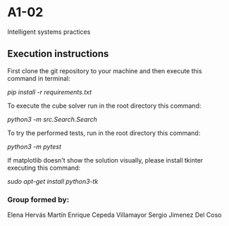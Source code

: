 # A1-02
Intelligent systems practices

## Execution instructions
First clone the git repository to your machine and then execute this command in terminal: 

_pip install -r requirements.txt_

To execute the cube solver run in the root directory this command:

_python3 -m src.Search.Search_

To try the performed tests, run in the root directory this command:

_python3 -m pytest_

If matplotlib doesn't show the solution visually, please install tkinter executing this command:

_sudo apt-get install python3-tk_

### Group formed by:
Elena Hervás Martín
Enrique Cepeda Villamayor
Sergio Jimenez Del Coso
